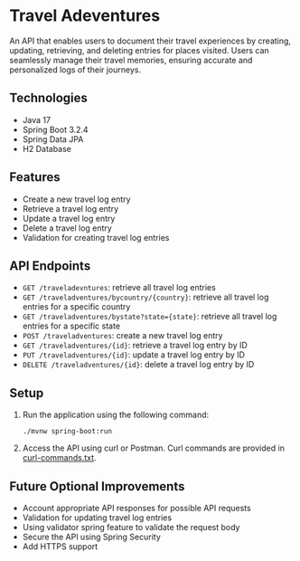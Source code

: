 # Travel Adeventures

An API that enables users to document their travel experiences by creating, updating, retrieving, and deleting entries for places visited. Users can seamlessly manage their travel memories, ensuring accurate and personalized logs of their journeys.

## Technologies

- Java 17
- Spring Boot 3.2.4
- Spring Data JPA
- H2 Database

## Features

- Create a new travel log entry
- Retrieve a travel log entry
- Update a travel log entry
- Delete a travel log entry
- Validation for creating travel log entries

## API Endpoints

- `GET /traveladevntures`: retrieve all travel log entries
- `GET /traveladventures/bycountry/{country}`: retrieve all travel log entries for a specific country
- `GET /traveladventures/bystate?state={state}`: retrieve all travel log entries for a specific state
- `POST /traveladventures`: create a new travel log entry
- `GET /traveladventures/{id}`: retrieve a travel log entry by ID
- `PUT /traveladventures/{id}`: update a travel log entry by ID
- `DELETE /traveladventures/{id}`: delete a travel log entry by ID

## Setup

1. Run the application using the following command:
    ```shell
    ./mvnw spring-boot:run
    ```
2. Access the API using curl or Postman. Curl commands are provided in [curl-commands.txt](./curl-commands.txt).

## Future Optional Improvements

- Account appropriate API responses for possible API requests
- Validation for updating travel log entries
- Using validator spring feature to validate the request body
- Secure the API using Spring Security
- Add HTTPS support
